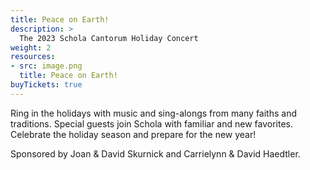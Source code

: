 ```yaml
---
title: Peace on Earth!
description: >
  The 2023 Schola Cantorum Holiday Concert
weight: 2
resources:
- src: image.png
  title: Peace on Earth!
buyTickets: true
---
```


Ring in the holidays with music and sing-alongs from many faiths and traditions. 
Special guests join Schola with familiar and new favorites.
Celebrate the holiday season and prepare for the new year!

Sponsored by Joan & David Skurnick and Carrielynn & David Haedtler. 
